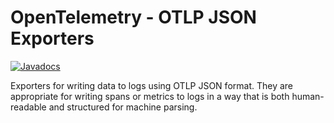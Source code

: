 # OpenTelemetry - OTLP JSON Exporters

[![Javadocs][javadoc-image]][javadoc-url]

Exporters for writing data to logs using OTLP JSON format. They are appropriate for writing spans or
metrics to logs in a way that is both human-readable and structured for machine parsing.

[javadoc-image]: https://www.javadoc.io/badge/io.opentelemetry/opentelemetry-exporters-otlpjson.svg
[javadoc-url]: https://www.javadoc.io/doc/io.opentelemetry/opentelemetry-exporters-otlpjson